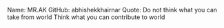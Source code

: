 Name: MR.AK
GitHub: abhishekkhairnar
Quote:  Do not think what you can take from world
        Think what you can contribute to world